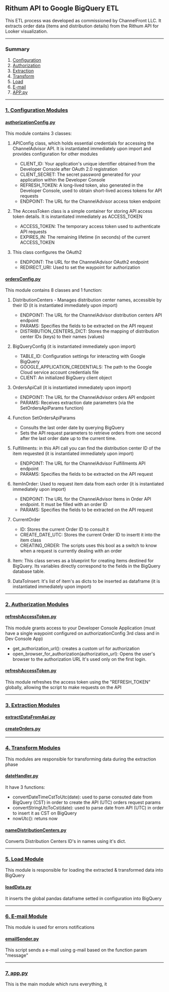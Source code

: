 ## Rithum API to Google BigQuery ETL

This ETL process was developed as commissioned by ChannelFront LLC. It extracts order data (items and distribution details) from the Rithum API for Looker visualization.

---
### Summary

1. [Configuration](#config)
2. [Authorization](#auth)
3. [Extraction](#extract)
4. [Transform](#transform)
5. [Load](#load)
6. [E-mail](#email)
7. [APP.py](#app)

---
<a id="config"></a>
### [1. Configuration Modules](https://github.com/paulocremas/rithum-etl-gbq/tree/main/modules/configuration)
#### [authorizationConfig.py](https://github.com/paulocremas/rithum-etl-gbq/blob/main/modules/configuration/authorizationConfig.py)
This module contains 3 classes:
1. APIConfig class, which holds essential credentials for accessing the ChannelAdvisor API. It is instantiated immediately upon import and provides configuration for other modules
   * CLIENT_ID: Your application's unique identifier obtained from the Developer Console after OAuth 2.0 registration
   * CLIENT_SECRET: The secret password generated for your application within the Developer Console
   * REFRESH_TOKEN: A long-lived token, also generated in the Developer Console, used to obtain short-lived access tokens for API requests
   * ENDPOINT: The URL for the ChannelAdvisor access token endpoint
     
2. The AccessToken class is a simple container for storing API access token details. It is instantiated immediately as ACCESS_TOKEN
   * ACCESS_TOKEN: The temporary access token used to authenticate API requests
   * EXPIRES_IN: The remaining lifetime (in seconds) of the current ACCESS_TOKEN
  
3. This class configures the OAuth2
   * ENDPOINT: The URL for the ChannelAdvisor OAuth2 endpoint
   * REDIRECT_URI: Used to set the waypoint for authorization


#### [ordersConfig.py](https://github.com/paulocremas/rithum-etl-gbq/blob/main/modules/configuration/ordersConfig.py)
This module contains 8 classes and 1 function:

1. DistributionCenters - Manages distribution center names, accessible by their ID (it is instantiated immediately upon import)
    *  ENDPOINT: The URL for the ChannelAdvisor distribution centers API endpoint
    *  PARAMS: Specifies the fields to be extracted on the API request
    *  DISTRIBUTION_CENTERS_DICT: Stores the mapping of distribution center IDs (keys) to their names (values)

3. BigQueryConfig (it is instantiated immediately upon import)
    * TABLE_ID: Configuration settings for interacting with Google BigQuery
    * GOOGLE_APPLICATION_CREDENTIALS: The path to the Google Cloud service account credentials file
    * CLIENT: An initialized BigQuery client object

4. OrdersApiCall (it is instantiated immediately upon import)
    * ENDPOINT: The URL for the ChannelAdvisor orders API endpoint
    * PARAMS: Receives extraction date parameters (via the SetOrdersApiParams function)

5. Function SetOrdersApiParams
    * Consults the last order date by querying BigQuery
    * Sets the API request parameters to retrieve orders from one second after the last order date up to the current time.
   
7. Fulfillments: in this API call you can find the distribution center ID of the item requested (it is instantiated immediately upon import)
    * ENDPOINT: The URL for the ChannelAdvisor Fulfillments API endpoint
    * PARAMS: Specifies the fields to be extracted on the API request

8. ItemInOrder: Used to request item data from each order (it is instantiated immediately upon import)
    * ENDPOINT: The URL for the ChannelAdvisor Items in Order API endpoint. It must be filled with an order ID
    * PARAMS: Specifies the fields to be extracted on the API request 

9. CurrentOrder 
    * ID: Stores the current Order ID to consult it
    * CREATE_DATE_UTC: Stores the current Order ID to insertt it into the item class
    * CREATING_ORDER: The scripts uses this bool as a switch to know when a request is currently dealing with an order

10. Item: This class serves as a blueprint for creating items destined for BigQuery. Its variables directly correspond to the fields in the BigQuery database table.

11. DataToInsert: It's list of item's as dicts to be inserted as dataframe (it is instantiated immediately upon import)
---

<a id="auth"></a>
### [2. Authorization Modules](https://github.com/paulocremas/rithum-etl-gbq/tree/main/modules/authorization)
#### [refreshAccessToken.py](https://github.com/paulocremas/rithum-etl-gbq/blob/main/modules/authorization/firstAuth.py)
This module grants access to your Developer Console Application (must have a single waypoint configured on authorizationConfig 3rd class and in Dev Console App)
  * get_authorization_url(): creates a custom url for authorization
  * open_browser_for_authorization(authorization_url): Opens the user's browser to the authorization URL
It's used only on the first login.

#### [refreshAccessToken.py](https://github.com/paulocremas/rithum-etl-gbq/blob/main/modules/authorization/refreshAccessToken.py)
This module refreshes the access token using the "REFRESH_TOKEN" globally, allowing the script to make requests on the API

---
<a id="extract"></a>
### [3. Extraction Modules](https://github.com/paulocremas/rithum-etl-gbq/tree/main/modules/extraction)
#### [extractDataFromApi.py](https://github.com/paulocremas/rithum-etl-gbq/blob/main/modules/extract/extractDataFromApi.py)
#### [createOrders.py](https://github.com/paulocremas/rithum-etl-gbq/blob/main/modules/extract/createOrders.py)

---
<a id="transform"></a>
### [4. Transform Modules](https://github.com/paulocremas/rithum-etl-gbq/tree/main/modules/transform)
This modules are responsible for transforming data during the extraction phase
#### [dateHandler.py](https://github.com/paulocremas/rithum-etl-gbq/blob/main/modules/transform/dateHandler.py)
It have 3 functions:
  * convertDateTimeCstToUtc(date): used to parse consuted date from BigQuery (CST) in order to create the API (UTC) orders request params
  * convertStringUtcToCst(date): used to parse date from API (UTC) in order to insert it as CST on BigQuery
  * nowUtc(): retuns now

#### [nameDistributionCenters.py](https://github.com/paulocremas/rithum-etl-gbq/blob/main/modules/transform/nameDistributionCenters.py)
Converts Distribution Centers ID's in names using it's dict.

---
<a id="load"></a>
### [5. Load Module](https://github.com/paulocremas/rithum-etl-gbq/tree/main/modules/load)
This module is responsible for loading the extracted & transformed data into BigQuery
#### [loadData.py](https://github.com/paulocremas/rithum-etl-gbq/blob/main/modules/load/loadData.py)
It inserts the global pandas dataframe setted in configuration into BigQuery

---
<a id="email"></a>
### [6. E-mail Module](https://github.com/paulocremas/rithum-etl-gbq/tree/main/modules/email)
This module is used for errors notifications
#### [emailSender.py](https://github.com/paulocremas/rithum-etl-gbq/blob/main/modules/email/emailSender.py)
This script sends a e-mail using g-mail based on the function param "message"

---
<a id="app"></a>
### [7. app.py](https://github.com/paulocremas/rithum-etl-gbq/tree/main/app.py)
This is the main module which runs everything, it
